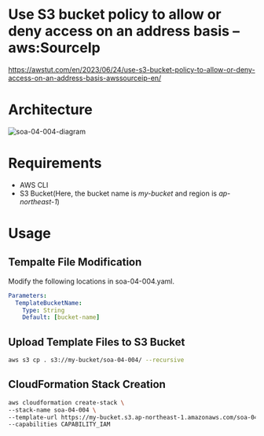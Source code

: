 # Use S3 bucket policy to allow or deny access on an address basis – aws:SourceIp

https://awstut.com/en/2023/06/24/use-s3-bucket-policy-to-allow-or-deny-access-on-an-address-basis-awssourceip-en/

# Architecture

![soa-04-004-diagram](https://github.com/awstut-an-r/awstut-fa/assets/84276199/14e497f8-d06d-4a43-bc5b-1c704afbe815)

# Requirements

* AWS CLI
* S3 Bucket(Here, the bucket name is *my-bucket* and region is *ap-northeast-1*)

# Usage

## Tempalte File Modification

Modify the following locations in soa-04-004.yaml.

```yaml
Parameters:
  TemplateBucketName:
    Type: String
    Default: [bucket-name]
```

## Upload  Template Files to S3 Bucket

```bash
aws s3 cp . s3://my-bucket/soa-04-004/ --recursive
```

## CloudFormation Stack Creation

```bash
aws cloudformation create-stack \
--stack-name soa-04-004 \
--template-url https://my-bucket.s3.ap-northeast-1.amazonaws.com/soa-04-004/soa-04-004.yaml \
--capabilities CAPABILITY_IAM
```
